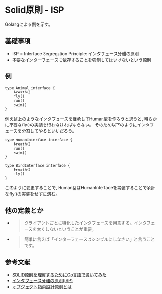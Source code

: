# Solid原則 - ISP

Golangによる例を示す。

## 基礎事項

- ISP = Interface Segregation Principle: インタフェース分離の原則
- 不要なインターフェースに依存することを強制してはいけないという原則

## 例

```
type Animal interface {
    breath()
    fly()
    run()
    swim()
}
```
例えば上のようなインタフェースを継承してHuman型を作ろうと思うと, 明らかに不要なfly()の実装を行わなければならない。
そのため以下のようにインタフェースを分割してやるといいだろう。

```
type HumanInterface interface {
	breath()
	run()
	swim()
}

type BirdInterface interface {
	breath()
	fly()
}
```

このように変更することで, Human型はHumanInterfaceを実装することで余計なfly()の実装をせずに済む。

## 他の定義とか

- > クライアントごとに特化したインタフェースを用意する。インタフェースを太くしないということが重要。
- > 簡単に言えば「インターフェースはシンプルにしなさい」と言うことです。

## 参考文献

- [SOLID原則を理解するためにGo言語で書いてみた](https://qiita.com/MAKOTODA/items/976f47ea036e35c7538d)
- [インタフェース分離の原則(ISP)](https://kyog02.hatenablog.com/entry/2019/12/18/001136)
- [オブジェクト指向設計原則とは](https://qiita.com/UWControl/items/98671f53120ae47ff93a#%E3%82%A4%E3%83%B3%E3%82%BF%E3%83%BC%E3%83%95%E3%82%A7%E3%83%BC%E3%82%B9%E5%88%86%E9%9B%A2%E3%81%AE%E6%B3%95%E5%89%87)